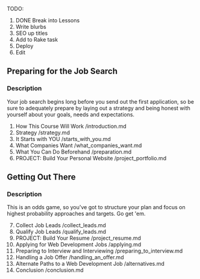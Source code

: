 TODO:
1. DONE Break into Lessons
2. Write blurbs
3. SEO up titles
4. Add to Rake task
5. Deploy
6. Edit

## Preparing for the Job Search

### Description
Your job search begins long before you send out the first application, so be sure to adequately prepare by laying out a strategy and being honest with yourself about your goals, needs and expectations.

1. How This Course Will Work
    /introduction.md
2. Strategy
    /strategy.md
3. It Starts with YOU
    /starts_with_you.md
4. What Companies Want
    /what_companies_want.md
5. What You Can Do Beforehand
    /preparation.md
6. PROJECT: Build Your Personal Website
    /project_portfolio.md

## Getting Out There

### Description
This is an odds game, so you've got to structure your plan and focus on highest probability approaches and targets.  Go get 'em.

7. Collect Job Leads
    /collect_leads.md
8. Qualify Job Leads
    /qualify_leads.md
9. PROJECT: Build Your Resume
    /project_resume.md
10. Applying for Web Development Jobs
    /applying.md
11. Preparing to Interview and Interviewing
    /preparing_to_interview.md
13. Handling a Job Offer
    /handling_an_offer.md
14. Alternate Paths to a Web Development Job
    /alternatives.md
15. Conclusion
    /conclusion.md







